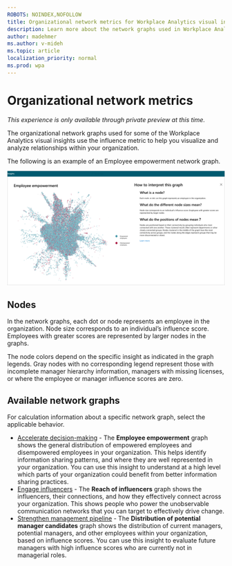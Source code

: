 ```yaml
---
ROBOTS: NOINDEX,NOFOLLOW
title: Organizational network metrics for Workplace Analytics visual insights
description: Learn more about the network graphs used in Workplace Analytics visual insights
author: madehmer
ms.author: v-mideh
ms.topic: article
localization_priority: normal 
ms.prod: wpa
---
```


# Organizational network metrics

*This experience is only available through private preview at this time.*

The organizational network graphs used for some of the Workplace Analytics visual insights use the influence metric to help you visualize and analyze relationships within your organization.

The following is an example of an Employee empowerment network graph.

![Employee empowerment network graph](../images/wpa/use/ona-empower.png)

## Nodes

In the network graphs, each dot or node represents an employee in the organization. Node size corresponds to an individual’s influence score. Employees with greater scores are represented by larger nodes in the graphs.

The node colors depend on the specific insight as indicated in the graph legends. Gray nodes with no corresponding legend represent those with incomplete manager hierarchy information, managers with missing licenses, or where the employee or manager influence scores are zero.

## Available network graphs

For calculation information about a specific network graph, select the applicable behavior.

* [Accelerate decision-making](improve-agility.md#visual-insights) - The **Employee empowerment** graph shows the general distribution of empowered employees and disempowered employees in your organization. This helps identify information sharing patterns, and where they are well represented in your organization. You can use this insight to understand at a high level which parts of your organization could benefit from better information sharing practices.
* [Engage influencers](accelerate-change.md#visual-insight) - The **Reach of influencers** graph shows the influencers, their connections, and how they effectively connect across your organization. This shows people who power the unobservable communication networks that you can target to effectively drive change.
* [Strengthen management pipeline](develop-managers.md#visual-insights) - The **Distribution of potential manager candidates** graph shows the distribution of current managers, potential managers, and other employees within your organization, based on influence scores. You can use this insight to evaluate future managers with high influence scores who are currently not in managerial roles.
